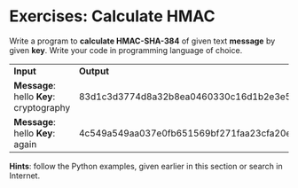 # Exercises: Calculate HMAC

Write a program to **calculate HMAC-SHA-384** of given text **message** by given **key**. Write your code in programming language of choice.

|                                          |                                                                                                  |
| ---------------------------------------- | ------------------------------------------------------------------------------------------------ |
| **Input**                                | **Output**                                                                                       |
| **Message**: hello **Key**: cryptography | 83d1c3d3774d8a32b8ea0460330c16d1b2e3e5c0ea86ccc2d70e603aa8c8151d675dfe339d83f3f495fab226795789d4 |
| **Message**: hello **Key**: again        | 4c549a549aa037e0fb651569bf271faa23cfa20e8a9d21438a6ff5bf6be916bebdbaa48001e0cd6941ec74cd02be70e5 |

**Hints**: follow the Python examples, given earlier in this section or search in Internet.
